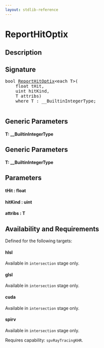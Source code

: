 ```yaml
---
layout: stdlib-reference
---
```


# ReportHitOptix

## Description





## Signature 

<pre>
<span class="code_keyword">bool</span> <a href="/stdlib-reference/global-decls/ReportHitOptix">ReportHitOptix</a>&lt;<span class="code_keyword">each</span> <span class="code_type">T</span>&gt;(
    <span class="code_keyword">float</span> <span class='code_param'>tHit</span>,
    <span class="code_keyword">uint</span> <span class='code_param'>hitKind</span>,
    <span class="code_type">T</span> <span class='code_param'>attribs</span>)
    <span class='code_keyword'>where</span> <span class="code_type">T</span> : __BuiltinIntegerType;

</pre>

## Generic Parameters

#### T: \_\_BuiltinIntegerType

## Generic Parameters

#### T: \_\_BuiltinIntegerType

## Parameters

#### tHit  : float
#### hitKind  : uint
#### attribs  : T

## Availability and Requirements

Defined for the following targets:

#### hlsl
Available in `intersection` stage only.

#### glsl
Available in `intersection` stage only.

#### cuda
Available in `intersection` stage only.

#### spirv
Available in `intersection` stage only.

Requires capability: `spvRayTracingKHR`.


